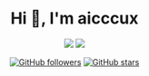 <h1 align="center">Hi 👋, I'm aicccux</h1>
<div align="center">
<img src="https://github-readme-stats.vercel.app/api?username=aicccux&show_icons=true&theme=outrun&line_height=27&rank_icon=github&count_private=true" />
  
<img src="https://github-readme-stats.vercel.app/api/top-langs/?username=aicccux&show_icons=true&theme=outrun&langs_count=3&count_private=true&v=2" />

[![GitHub followers](https://img.shields.io/github/followers/aicccux?style=social)](https://github.com/aicccux)
[![GitHub stars](https://img.shields.io/github/stars/aicccux?style=social)](https://github.com/aicccux?tab=repositories)

</div>
